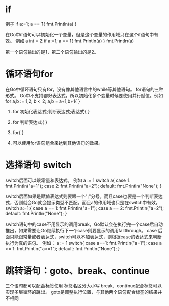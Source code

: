if
=
例子
if a:=1; a == 1{
	fmt.Println(a)
}

在Go中if语句可以初始化一个变量，但是这个变量的作用域只在这个if语句中有效。
例如
a int = 2
if a:=1; a == 1{
	fmt.Println(a)
}
	fmt.Println(a)

第一个语句输出的是1，第二个语句输出的是2。

循环语句for
=
在Go中循环语句只有for，没有像其他语言中的while等其他语句。
for语句的三种形式。
Go中不支持都好表达式，所以初始化多个变量时候要使用并行赋值。例如 for a,b := 1,2; b < 2; a,b = a+1,b+1{ }

1. for 初始化表达式;判断表达式;表达式{
}
2. for 判断表达式{
}
3. for{
}

1. 可以使用for语句组合来达到其他语句的效果。

选择语句 switch
=
switch后面可以跟常量和表达式。
例如
a := 1
switch a{
	case  1:
		fmt.Println("a=1");
	case 2:
		fmt.Println("a=2");
	default:
		fmt.Println("None");
}

switch后面如果是赋值表达式则要跟一个";"分号。而且case也要是一个判断表达式，否则就会Go就会提示类型不匹配。而且a的作用域也只是在switch中有效。
switch a:=1;{
	case  a == 1:
		fmt.Println("a=1");
	case a == 2:
		fmt.Println("a=2");
	default:
		fmt.Println("None");
}

switch语句中的case不用显示的调用break，Go默认会在执行完一个case后自动推出，如果需要让Go继续执行下一个case则要显示的调用fallthrough。
case 后面只能跟常量或者表达式，switch可以不加表达式，则根据case的表达式来判断执行为真的语句。
例如：
a := 1
switch{
	case a==1:
		fmt.Println("a=1");
	case a >= 1:
		fmt.Println("a>=1");
	default:
		fmt.Println("None");
}

跳转语句：goto、break、continue
=
三个语句都可以配合标签使用
标签名区分大小写
break、continue配合标签可以实现多层循环的跳出。
goto是调整执行位置，与其他两个语句配合标签的结果并不相同
